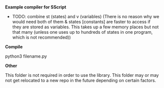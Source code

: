 **Example compiler for SScript**

* TODO: combine st (states) and v (variables)
   (There is no reason why we would need both of them
   & states [constants] are faster to access if they
   are stored as variables. This takes up a few memory
   places but not that many (unless one uses up to
   hundreds of states in one program, which is not
   recommended))

**Compile**

python3 filename.py

**Other**

This folder is not required in order to use the library. This folder may or may not get relocated to a new repo in the future depending on certain factors.  
